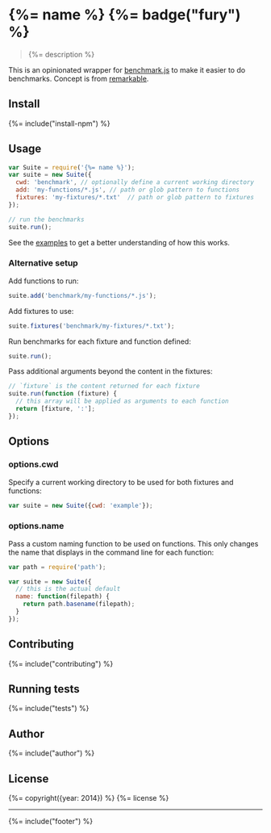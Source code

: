 # {%= name %} {%= badge("fury") %}

> {%= description %}

This is an opinionated wrapper for [benchmark.js](http://benchmarkjs.com/) to make it easier to do benchmarks. Concept is from [remarkable](https://github.com/jonschlinkert/remarkable/tree/master/benchmark).

## Install

{%= include("install-npm") %}

## Usage

```js
var Suite = require('{%= name %}');
var suite = new Suite({
  cwd: 'benchmark', // optionally define a current working directory
  add: 'my-functions/*.js', // path or glob pattern to functions
  fixtures: 'my-fixtures/*.txt'  // path or glob pattern to fixtures
});

// run the benchmarks
suite.run();
```

See the [examples](./example) to get a better understanding of how this works.

### Alternative setup

Add functions to run:

```js
suite.add('benchmark/my-functions/*.js');
```

Add fixtures to use:

```js
suite.fixtures('benchmark/my-fixtures/*.txt');
```

Run benchmarks for each fixture and function defined:

```js
suite.run();
```

Pass additional arguments beyond the content in the fixtures:

```js
// `fixture` is the content returned for each fixture
suite.run(function (fixture) {
  // this array will be applied as arguments to each function
  return [fixture, ':'];
});
```

## Options

### options.cwd

Specify a current working directory to be used for both fixtures and functions:

```js
var suite = new Suite({cwd: 'example'});
```

### options.name

Pass a custom naming function to be used on functions. This only changes the name
that displays in the command line for each function:

```js
var path = require('path');

var suite = new Suite({
  // this is the actual default
  name: function(filepath) {
    return path.basename(filepath);
  }
});
```

## Contributing

{%= include("contributing") %}

## Running tests

{%= include("tests") %}

## Author

{%= include("author") %}

## License

{%= copyright({year: 2014}) %}
{%= license %}

***

{%= include("footer") %}
